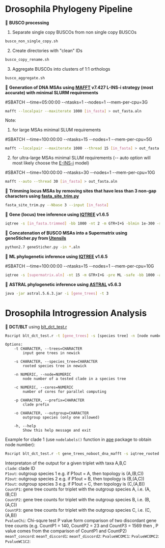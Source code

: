 # Drosophila Phylogeny Pipeline 

:red_circle: **BUSCO processing**
1) Separate single copy BUSCOs from non single copy BUSCOs    
```bash
busco_non_single_copy.sh
```
2) Create directories with "clean" IDs     
```bash
busco_copy_rename.sh
```     
3) Aggregate BUSCOs into clusters of 1:1 orthologs 
```bash
busco_aggregate.sh
```
:red_circle: **Generation of DNA MSAs using [MAFFT](https://mafft.cbrc.jp/alignment/software/) v7.427 L-INS-i strategy (most accurate) with minimal SLURM requirements**

#SBATCH --time=05:00:00 --ntasks=1 --nodes=1 --mem-per-cpu=3G
```bash
mafft --localpair --maxiterate 1000 [in_fasta] > out_fasta.aln
```
Note: 
1) for large MSAs minimal SLUM requirements 

#SBATCH --time=100:00:00 --ntasks=15 --nodes=1 --mem-per-cpu=5G
```bash
mafft --localpair --maxiterate 1000 --thread 15 [in_fasta] > out_fasta.aln
```
2) for ultra-large MSAs minimal SLUM requirements (-- auto option will most likely choose the [E-INS-i](https://mafft.cbrc.jp/alignment/software/manual/manual.html) model)

#SBATCH --time=100:00:00 --ntasks=30 --nodes=1 --mem-per-cpu=10G
```bash
mafft --auto --thread 30 [in_fasta] > out_fasta.aln
```
:red_circle: **Trimming locus MSAs by removing sites that have less than 3 non-gap characters using [fasta_site_trim.py](https://github.com/SchriderLab/drosophila_phylogeny/blob/master/scripts/fasta_site_trim.py)**
```bash
fasta_site_trim.py --Nbase 3 --input [in_fasta]
```
:red_circle: **Gene (locus) tree inference using [IQTREE](http://www.iqtree.org/) v1.6.5**
```bash
iqtree -s [in_fasta.trimmed] -bb 1000 -nt 2 -m GTR+I+G -blmin 1e-300 -safe
```


:red_circle: **Concatenation of BUSCO MSAs into a Supermatrix using geneSticher.py from [Utensils](https://github.com/ballesterus/Utensils)**  
```bash
python2.7 geneSticher.py -in *.aln
```

:red_circle: **ML phylogenetic inference using [IQTREE](http://www.iqtree.org/) v1.6.5**

#SBATCH --time=100:00:00 --ntasks=15 --nodes=1 --mem-per-cpu=10G
```bash
iqtree -s [supermatrix.aln] -nt 15 -m GTR+I+G -pre ML -safe -bb 1000 -alrt 1000 -abayes
```
:red_circle: **ASTRAL phylogenetic inference using [ASTRAL](https://github.com/smirarab/ASTRAL) v5.6.3**
```bash
java -jar astral.5.6.3.jar -i [gene_trees] -t 3
```
# Drosophila Introgression Analysis 
:red_circle: **DCT/BLT** using [blt_dct_test.r](https://github.com/SchriderLab/drosophila_phylogeny/blob/master/scripts/blt_dct_test.r) 
```bash
Rscript blt_dct_test.r -t [gene_trees] -s [species tree] -n [node number] -c [cores] -p [prefix] -o [outgroup species]
```
```
Options:
	-t CHARACTER, --trees=CHARACTER
		input gene trees in newick

	-s CHARACTER, --species_tree=CHARACTER
		rooted species tree in newick

	-n NUMERIC, --node=NUMERIC
		node number of a tested clade in a species tree

	-c NUMERIC, --cores=NUMERIC
		number of cores for parallel computing

	-p CHARACTER, --prefix=CHARACTER
		clade prefix

	-o CHARACTER, --outgroup=CHARACTER
		outgroup species (only one allowed)

	-h, --help
		Show this help message and exit
```    
Example for clade 1 (use ```nodelabels()``` function in [ape](https://cran.r-project.org/web/packages/ape/index.html) package to obtain node number):
```bash
Rscript blt_dct_test.r -t gene_trees_noboot_dna_mafft -s iqtree_rooted.tre -n 307 -c 10 -p C1 -o Anopheles_gambiae
```
Interpretaton of the output for a given triplet with taxa A,B,C  
```clade```: clade ID   
```P1out```: outgroup species 1 e.g. if P1out = A, then topology is (A,(B,C))   
```P2out```: outgroup species 2 e.g. if P1out = B, then topology is (B,(A,C))  
```P3out```: outgroup species 3 e.g. if P1out = C, then topology is (C,(A,B))  
```CountP1```:  gene tree counts for triplet with the outgroup species A, i.e. (A,(B,C))  
```CountP2```:  gene tree counts for triplet with the outgroup species B, i.e. (B,(A,C))  
```CountP3```:  gene tree counts for triplet with the outgroup species C, i.e. (C,(A,B))   
```PvalueChi```: Chi-squre test P value form comparison of two discordant gene tree counts (e.g. CountP1 = 140, CountP2 = 23 and CountP3 = 1569 then , P value comes from the comparison of CountP1 and CountP2)    
```meanT_concord```:
```meanT_discord1```:
```meanT_discord2```:
```PvalueWCOMC1```:
```PvalueWCOMC2```:
```PvalueWC1C2```:


